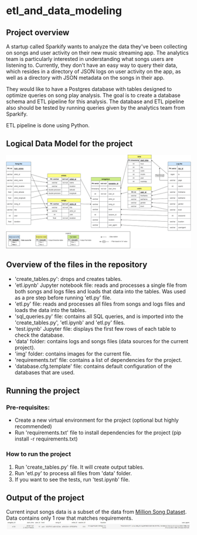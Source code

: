 # etl_and_data_modeling

## Project overview
A startup called Sparkify wants to analyze the data they've been collecting on songs and user activity on their new music streaming app. The analytics team is particularly interested in understanding what songs users are listening to. Currently, they don't have an easy way to query their data, which resides in a directory of JSON logs on user activity on the app, as well as a directory with JSON metadata on the songs in their app.

They would like to have a Postgres database with tables designed to optimize queries on song play analysis. The goal is to create a database schema and ETL pipeline for this analysis. The database and ETL pipeline also should be tested by running queries given by the analytics team from Sparkify.

ETL pipeline is done using Python.

## Logical Data Model for the project
![Data Model for ETL Sparkify project](/img/DataModelSparkify.png)

## Overview of the files in the repository
- 'create_tables.py': drops and creates tables.
- 'etl.ipynb' Jupyter notebook file: reads and processes a single file from both songs and logs files and loads that data into the tables. Was used as a pre step before running 'etl.py' file. 
- 'etl.py' file: reads and processes all files from songs and logs files and loads the data into the tables.
- 'sql_queries.py' file: contains all SQL queries, and is imported into the 'create_tables.py', 'etl.ipynb' and 'etl.py' files.
- 'test.ipynb' Jupyter file: displays the first few rows of each table to check the database.
- 'data' folder: contains logs and songs files (data sources for the current project).
- 'img' folder: contains images for the current file.
- 'requirements.txt' file: contains a list of dependencies for the project.
- 'database.cfg.template' file: contains default configuration of the databases that are used. 

## Running the project 

### Pre-requisites:
- Create a new virtual environment for the project (optional but highly recommended) 
- Run 'requirements.txt' file to install dependencies for the project (pip install -r requirements.txt)

### How to run the project
1. Run 'create_tables.py' file. It will create output tables.
2. Run 'etl.py' to process all files from 'data' folder. 
3. If you want to see the tests, run 'test.ipynb' file.

## Output of the project
Current input songs data is a subset of the data from [Million Song Dataset](http://millionsongdataset.com/). 
Data contains only 1 row that matches requirements. 
![Sparkify Data Modeling project output](/img/Sparkify-output.jpg)
